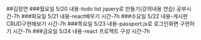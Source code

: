 ##김정연
###월요일 5/20
내용-todo list jquery로 만들기(강의내용 연습)
공부시간-7h
###화요일 5/21
내용-react배우기
시간-7h
###수요일 5/22
내용-게시판 CRUD구현해보기
시간-7h
###목요일 5/23
내용-passport.js로 로그인화면 구현하기
시간-7h
###금요일 5/24
내용-react 프로젝트 구성
시간-7h
